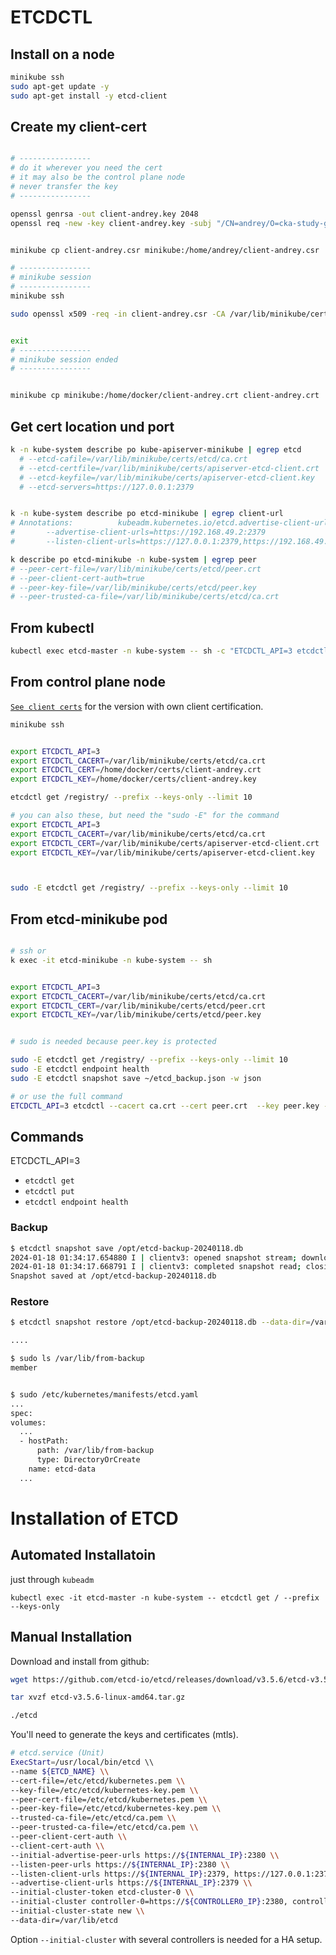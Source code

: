 # ETCDCTL


## Install on a node
```bash
minikube ssh
sudo apt-get update -y
sudo apt-get install -y etcd-client
```
## Create my client-cert 
```bash

# ----------------
# do it wherever you need the cert
# it may also be the control plane node
# never transfer the key
# ----------------

openssl genrsa -out client-andrey.key 2048
openssl req -new -key client-andrey.key -subj "/CN=andrey/O=cka-study-guide" -out client-andrey.csr


minikube cp client-andrey.csr minikube:/home/andrey/client-andrey.csr

# ----------------
# minikube session
# ----------------
minikube ssh

sudo openssl x509 -req -in client-andrey.csr -CA /var/lib/minikube/certs/etcd/ca.crt -CAkey /var/lib/minikube/certs/etcd/ca.key -out client-andrey.crt -days 500


exit
# ----------------
# minikube session ended
# ----------------


minikube cp minikube:/home/docker/client-andrey.crt client-andrey.crt
```



## Get cert location und port
```bash
k -n kube-system describe po kube-apiserver-minikube | egrep etcd
  # --etcd-cafile=/var/lib/minikube/certs/etcd/ca.crt
  # --etcd-certfile=/var/lib/minikube/certs/apiserver-etcd-client.crt
  # --etcd-keyfile=/var/lib/minikube/certs/apiserver-etcd-client.key
  # --etcd-servers=https://127.0.0.1:2379


k -n kube-system describe po etcd-minikube | egrep client-url
# Annotations:          kubeadm.kubernetes.io/etcd.advertise-client-urls: # https://192.168.49.2:2379
#       --advertise-client-urls=https://192.168.49.2:2379
#       --listen-client-urls=https://127.0.0.1:2379,https://192.168.49.2:2379

k describe po etcd-minikube -n kube-system | egrep peer
# --peer-cert-file=/var/lib/minikube/certs/etcd/peer.crt
# --peer-client-cert-auth=true
# --peer-key-file=/var/lib/minikube/certs/etcd/peer.key
# --peer-trusted-ca-file=/var/lib/minikube/certs/etcd/ca.crt
```

## From kubectl
```bash
kubectl exec etcd-master -n kube-system -- sh -c "ETCDCTL_API=3 etcdctl get / --prefix --keys-only --limit=10 --cacert /etc/kubernetes/pki/etcd/ca.crt --cert /etc/kubernetes/pki/etcd/server.crt  --key /etc/kubernetes/pki/etcd/server.key" 
```


## From control plane node
[`See client certs`](#create-my-client-cert) for the version with own  client certification.

```bash
minikube ssh


export ETCDCTL_API=3
export ETCDCTL_CACERT=/var/lib/minikube/certs/etcd/ca.crt
export ETCDCTL_CERT=/home/docker/certs/client-andrey.crt
export ETCDCTL_KEY=/home/docker/certs/client-andrey.key

etcdctl get /registry/ --prefix --keys-only --limit 10

# you can also these, but need the "sudo -E" for the command
export ETCDCTL_API=3
export ETCDCTL_CACERT=/var/lib/minikube/certs/etcd/ca.crt
export ETCDCTL_CERT=/var/lib/minikube/certs/apiserver-etcd-client.crt
export ETCDCTL_KEY=/var/lib/minikube/certs/apiserver-etcd-client.key



sudo -E etcdctl get /registry/ --prefix --keys-only --limit 10

```


## From etcd-minikube pod

```bash

# ssh or
k exec -it etcd-minikube -n kube-system -- sh 


export ETCDCTL_API=3
export ETCDCTL_CACERT=/var/lib/minikube/certs/etcd/ca.crt
export ETCDCTL_CERT=/var/lib/minikube/certs/etcd/peer.crt
export ETCDCTL_KEY=/var/lib/minikube/certs/etcd/peer.key


# sudo is needed because peer.key is protected

sudo -E etcdctl get /registry/ --prefix --keys-only --limit 10
sudo -E etcdctl endpoint health
sudo -E etcdctl snapshot save ~/etcd_backup.json -w json

# or use the full command
ETCDCTL_API=3 etcdctl --cacert ca.crt --cert peer.crt  --key peer.key --endpoints https://127.0.0.1:2379

```



## Commands
ETCDCTL_API=3


- `etcdctl get`
- `etcdctl put`
- `etcdctl endpoint health`

### Backup
```bash
$ etcdctl snapshot save /opt/etcd-backup-20240118.db
2024-01-18 01:34:17.654880 I | clientv3: opened snapshot stream; downloading
2024-01-18 01:34:17.668791 I | clientv3: completed snapshot read; closing
Snapshot saved at /opt/etcd-backup-20240118.db
```

### Restore

```bash
$ etcdctl snapshot restore /opt/etcd-backup-20240118.db --data-dir=/var/lib/from-backup

....

$ sudo ls /var/lib/from-backup
member


$ sudo /etc/kubernetes/manifests/etcd.yaml
...
spec:
volumes:
  ...
  - hostPath:
      path: /var/lib/from-backup
      type: DirectoryOrCreate
    name: etcd-data
  ...
```



# Installation of ETCD
## Automated Installatoin
just through `kubeadm`

`kubectl exec -it etcd-master -n kube-system -- etcdctl get / --prefix --keys-only`

## Manual Installation
Download and install from github:
```bash
wget https://github.com/etcd-io/etcd/releases/download/v3.5.6/etcd-v3.5.6-linux-amd64.tar.gz

tar xvzf etcd-v3.5.6-linux-amd64.tar.gz

./etcd
```

You'll need to generate the keys and certificates (mtls).

```bash 
# etcd.service (Unit)
ExecStart=/usr/local/bin/etcd \\
--name ${ETCD_NAME} \\
--cert-file=/etc/etcd/kubernetes.pem \\
--key-file=/etc/etcd/kubernetes-key.pem \\
--peer-cert-file=/etc/etcd/kubernetes.pem \\
--peer-key-file=/etc/etcd/kubernetes-key.pem \\
--trusted-ca-file=/etc/etcd/ca.pem \\
--peer-trusted-ca-file=/etc/etcd/ca.pem \\
--peer-client-cert-auth \\ 
--client-cert-auth \\
--initial-advertise-peer-urls https://${INTERNAL_IP}:2380 \\
--listen-peer-urls https://${INTERNAL_IP}:2380 \\
--listen-client-urls https://${INTERNAL_IP}:2379, https://127.0.0.1:2379 \\
--advertise-client-urls https://${INTERNAL_IP}:2379 \\ 
--initial-cluster-token etcd-cluster-0 \\
--initial-cluster controller-0=https://${CONTROLLER0_IP}:2380, controller-1=https://${CONTROLLER1_IP}:2380 \\
--initial-cluster-state new \\
--data-dir=/var/lib/etcd
```

Option `--initial-cluster` with several controllers is needed for a HA setup.

